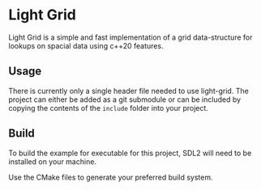 # Light Grid

Light Grid is a simple and fast implementation of a grid data-structure for lookups on spacial data using c++20 features.

## Usage

There is currently only a single header file needed to use light-grid. The project can either be added as a git submodule or can be included by copying the contents of the `include` folder into your project.

## Build

To build the example for executable for this project, SDL2 will need to be installed on your machine.

Use the CMake files to generate your preferred build system.
